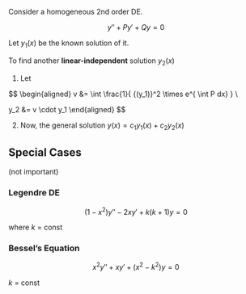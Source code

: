 Consider a homogeneous 2nd order DE.

$$
y'' + P y' + Q y = 0
$$

Let $y_1(x)$ be the known solution of it.

To find another **linear-independent** solution $y_2(x)$

1. Let
   
$$
\begin{aligned}
v &= \int
\frac{1}{ {(y_1)}^2 \times e^{ \int P dx} } \\
   
y_2 &= v \cdot y_1
\end{aligned}
$$
   
2. Now, the general solution $y(x) = c_1 y_1(x) + c_2 y_2(x)$

## Special Cases

(not important)

### Legendre DE

$$
(1-x^2)y'' - 2xy' + k(k+1) y = 0
$$

where $k$ = const

### Bessel’s Equation

$$
x^2 y'' + xy' + (x^2 - k^2) y = 0
$$

$k$ = const

